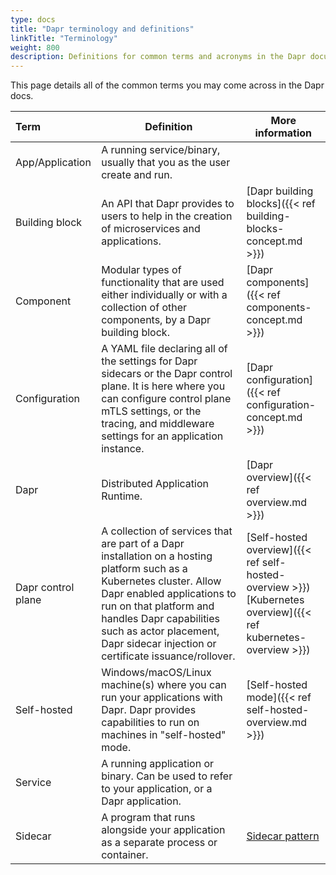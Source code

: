 ```yaml
---
type: docs
title: "Dapr terminology and definitions"
linkTitle: "Terminology"
weight: 800
description: Definitions for common terms and acronyms in the Dapr documentation
---
```


This page details all of the common terms you may come across in the Dapr docs.

| Term               | Definition                                                                                                                                                                                                                                                                                | More information                                                                                                           |
|:------------------ | ----------------------------------------------------------------------------------------------------------------------------------------------------------------------------------------------------------------------------------------------------------------------------------------- | -------------------------------------------------------------------------------------------------------------------------- |
| App/Application    | A running service/binary, usually that you as the user create and run.                                                                                                                                                                                                                    |                                                                                                                            |
| Building block     | An API that Dapr provides to users to help in the creation of microservices and applications.                                                                                                                                                                                             | [Dapr building blocks]({{< ref building-blocks-concept.md >}})                                                             |
| Component          | Modular types of functionality that are used either individually or with a collection of other components, by a Dapr building block.                                                                                                                                                      | [Dapr components]({{< ref components-concept.md >}})                                                                       |
| Configuration      | A YAML file declaring all of the settings for Dapr sidecars or the Dapr control plane. It is here where you can configure control plane mTLS settings, or the tracing, and middleware settings for an application instance.                                                               | [Dapr configuration]({{< ref configuration-concept.md >}})                                                                 |
| Dapr               | Distributed Application Runtime.                                                                                                                                                                                                                                                          | [Dapr overview]({{< ref overview.md >}})                                                                                   |
| Dapr control plane | A collection of services that are part of a Dapr installation on a hosting platform such as a Kubernetes cluster. Allow Dapr enabled applications to run on that platform and handles Dapr capabilities such as actor placement, Dapr sidecar injection or certificate issuance/rollover. | [Self-hosted overview]({{< ref self-hosted-overview >}})<br />[Kubernetes overview]({{< ref kubernetes-overview >}}) |
| Self-hosted        | Windows/macOS/Linux machine(s) where you can run your applications with Dapr. Dapr provides capabilities to run on machines in "self-hosted" mode.                                                                                                                                        | [Self-hosted mode]({{< ref self-hosted-overview.md >}})                                                                    |
| Service            | A running application or binary. Can be used to refer to your application, or a Dapr application.                                                                                                                                                                                         |                                                                                                                            |
| Sidecar            | A program that runs alongside your application as a separate process or container.                                                                                                                                                                                                        | [Sidecar pattern](https://docs.microsoft.com/en-us/azure/architecture/patterns/sidecar)                                    |
